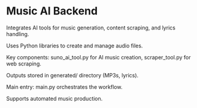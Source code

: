 # Music AI Backend

Integrates AI tools for music generation, content scraping, and lyrics handling.

Uses Python libraries to create and manage audio files.

Key components: suno_ai_tool.py for AI music creation, scraper_tool.py for web scraping.

Outputs stored in generated/ directory (MP3s, lyrics).

Main entry: main.py orchestrates the workflow.

Supports automated music production.